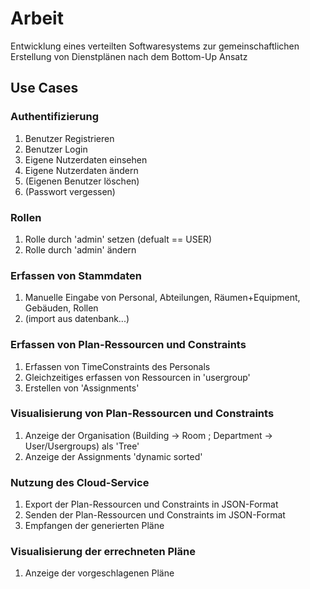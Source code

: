 # Arbeit

Entwicklung eines verteilten Softwaresystems zur gemeinschaftlichen Erstellung von Dienstplänen nach dem Bottom-Up Ansatz

## Use Cases

### Authentifizierung

1. Benutzer Registrieren
2. Benutzer Login
3. Eigene Nutzerdaten einsehen
4. Eigene Nutzerdaten ändern
5. (Eigenen Benutzer löschen)
6. (Passwort vergessen)

### Rollen

1. Rolle durch 'admin' setzen (defualt == USER)
2. Rolle durch 'admin' ändern


### Erfassen von Stammdaten

1. Manuelle Eingabe von Personal, Abteilungen, Räumen+Equipment, Gebäuden, Rollen
2. (import aus datenbank...)

### Erfassen von Plan-Ressourcen und Constraints

1. Erfassen von TimeConstraints des Personals
2. Gleichzeitiges erfassen von Ressourcen in 'usergroup'
2. Erstellen von 'Assignments'

### Visualisierung von Plan-Ressourcen und Constraints

1. Anzeige der Organisation (Building -> Room ; Department -> User/Usergroups) als 'Tree'
2. Anzeige der Assignments 'dynamic sorted'

### Nutzung des Cloud-Service

1. Export der Plan-Ressourcen und Constraints in JSON-Format
2. Senden der Plan-Ressourcen und Constraints im JSON-Format
2. Empfangen der generierten Pläne

### Visualisierung der errechneten Pläne

1. Anzeige der vorgeschlagenen Pläne
